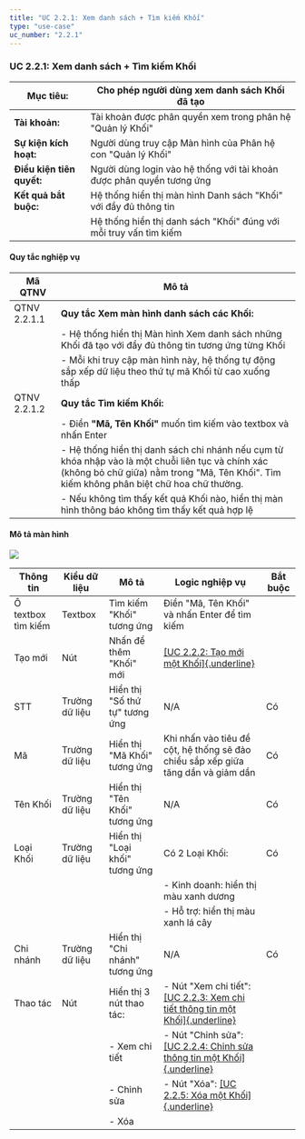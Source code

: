 ```yaml
---
title: "UC 2.2.1: Xem danh sách + Tìm kiếm Khối"
type: "use-case"
uc_number: "2.2.1"
---
```


### UC 2.2.1: Xem danh sách + Tìm kiếm Khối

| **Mục tiêu:** | Cho phép người dùng xem danh sách Khối đã tạo |
| --- | --- |
| **Tài khoản:** | Tài khoản được phân quyền xem trong phân hệ "Quản lý Khối" |
| **Sự kiện kích hoạt:** | Người dùng truy cập Màn hình của Phân hệ con "Quản lý Khối" |
| **Điều kiện tiên quyết:** | Người dùng login vào hệ thống với tài khoản được phân quyền tương ứng |
| **Kết quả bắt buộc:** | Hệ thống hiển thị màn hình Danh sách "Khối" với đầy đủ thông tin |
|  | Hệ thống hiển thị danh sách "Khối" đúng với mỗi truy vấn tìm kiếm |

#### Quy tắc nghiệp vụ

| **Mã QTNV** | **Mô tả** |
| --- | --- |
| QTNV 2.2.1.1 | **Quy tắc Xem màn hình danh sách các Khối:** |
|  | - Hệ thống hiển thị Màn hình Xem danh sách những Khối đã tạo với đầy đủ thông tin tương ứng từng Khối |
|  | - Mỗi khi truy cập màn hình này, hệ thống tự động sắp xếp dữ liệu theo thứ tự mã Khối từ cao xuống thấp |
| QTNV 2.2.1.2 | **Quy tắc Tìm kiếm Khối:** |
|  | - Điền **"Mã, Tên Khối"** muốn tìm kiếm vào textbox và nhấn Enter |
|  | - Hệ thống hiển thị danh sách chi nhánh nếu cụm từ khóa nhập vào là một chuỗi liên tục và chính xác (không bỏ chữ giữa) nằm trong "Mã, Tên Khối". Tìm kiếm không phân biệt chữ hoa chữ thường. |
|  | - Nếu không tìm thấy kết quả Khối nào, hiển thị màn hình thông báo không tìm thấy kết quả hợp lệ |

#### Mô tả màn hình

![](media/image82.png)

| **Thông tin** | **Kiểu dữ liệu** | **Mô tả** | **Logic nghiệp vụ** | **Bắt buộc** |
| --- | --- | --- | --- | --- |
| Ô textbox tìm kiếm | Textbox | Tìm kiếm "Khối" tương ứng | Điền "Mã, Tên Khối" và nhấn Enter để tìm kiếm |  |
| Tạo mới | Nút | Nhấn để thêm "Khối" mới | [[UC 2.2.2: Tạo mới một Khối]{.underline}](#uc-2.2.2-tạo-mới-một-khối) |  |
| STT | Trường dữ liệu | Hiển thị "Số thứ tự" tương ứng | N/A | Có |
| Mã | Trường dữ liệu | Hiển thị "Mã Khối" tương ứng | Khi nhấn vào tiêu đề cột, hệ thống sẽ đảo chiều sắp xếp giữa tăng dần và giảm dần | Có |
| Tên Khối | Trường dữ liệu | Hiển thị "Tên Khối" tương ứng | N/A | Có |
| Loại Khối | Trường dữ liệu | Hiển thị "Loại khối" tương ứng | Có 2 Loại Khối: | Có |
|  |  |  | \- Kinh doanh: hiển thị màu xanh dương |  |
|  |  |  | \- Hỗ trợ: hiển thị màu xanh lá cây |  |
| Chi nhánh | Trường dữ liệu | Hiển thị "Chi nhánh" tương ứng | N/A | Có |
| Thao tác | Nút | Hiển thị 3 nút thao tác: | \- Nút "Xem chi tiết": [[UC 2.2.3: Xem chi tiết thông tin một Khối]{.underline}](#uc-2.2.3-xem-chi-tiết-thông-tin-một-khối) |  |
|  |  | \- Xem chi tiết | \- Nút "Chỉnh sửa": [[UC 2.2.4: Chỉnh sửa thông tin một Khối]{.underline}](#uc-2.2.4-chỉnh-sửa-thông-tin-một-khối) |  |
|  |  | \- Chỉnh sửa | \- Nút "Xóa": [[UC 2.2.5: Xóa một Khối]{.underline}](#uc-2.2.5-xóa-một-khối) |  |
|  |  | \- Xóa |  |  |
